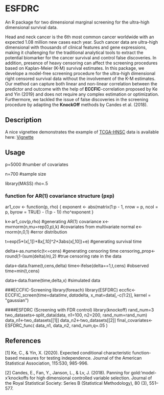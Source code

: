 # ESFDRC
An R package for two dimensional marginal screening for the ultra-high dimensional survival data.

Head and neck cancer is the 6th most common cancer worldwide with an expected 1.08 million new cases each year. 
Such cancer data are ultra-high dimensional with thousands of clinical features and gene expressions, 
making it challenging for the traditional analytical tools to extract the potential biomarker for the cancer survival and control false discoveries.
In addition, presence of heavy censoring can affect the screening procedures based on Kaplan-Meier (K-M) survival estimates. 
In this package, we develope a model-free screening procedure for the ultra-high dimensional right censored survival data without the involvement 
of the K-M estimates. Our method can capture both linear and non-linear correlation between the predictor and outcome with the help of **ECCFIC**-correlation proposed by Ke and Yin (2019) and 
does not require any complex estimation or optimization. Furthermore, we tackled the issue of false discoveries in the screening procedure by adapting the 
**KnockOff** methods by Candes et al. (2018). 

## Description

A nice vignettee demonstrates the example of [TCGA-HNSC](https://portal.gdc.cancer.gov/projects/TCGA-HNSC) data is available 
here: [Vignette](http://htmlpreview.github.io/?https://github.com/urmiaf/ESFDRC/blob/master/vignettes/Introduction.html)

## Usage

p=5000             #number of covariates

n=700              #sample size

library(MASS)
rho=.5
### function for AR(1) covariance structure (pxp)
ar1_cov <- function(p, rho) {
  exponent <- abs(matrix(1:p - 1, nrow = p, ncol = p, byrow = TRUE) - 
                    (1:p - 1))
  rho^exponent
}


k<-ar1_cov(p,rho)                                 #generating AR(1) covariance
x<-mvrnorm(n,mu=rep(0,p),k)                     #covariates from multivariate normal
e<- rnorm(n,0,1)                                #error distribution

t=exp(5*(x[,1])+8*x[,10]^2+3*abs(x[,10])+e)     #generating survival time

delta<-as.numeric(t<=cens)                      #generating censoring time
censoring_prop<-round(1-(sum(delta)/n),2)       #true censoring rate in the data

data<-data.frame(t,cens,delta)
time<-ifelse(delta==1,t,cens)                   #observed time=min(t,cens)

data<-data.frame(time,delta,x)                  #simulated data 

###ECCFIC-Screening
library(foreach)
library(ESFDRC)
eccfic<-ECCFIC_screen(time=data$time, data$delta, x_mat=data[,-c(1:2)], kernel = "gaussian")

####ESFDRC (Screening with FDR control)
library(knockoff)
rand_num=3
two_datasets<-split_data(data, n1=100, n2=200, rand_num=rand_num)
data_n1<-two_datasets[[1]]
data_n2<-two_datasets[[2]]
final_covariates<-ESFDRC_func(
  data_n1,
  data_n2,
  rand_num,q=.05
)

                                                                                                                                                   
## References
<a id="1">[1]</a> 
Ke, C., & Yin, X. (2020). 
Expected conditional characteristic function-based measures for
testing independence. 
Journal of the American Statistical Association, 115:530, 985-996.

<a id="2">[2]</a> 
Candes, E., Fan, Y., Janson, L., & Lv, J. (2018). 
Panning for gold:‘model-x’knockoffs for high
dimensional controlled variable selection. 
Journal of the Royal Statistical Society: Series B
(Statistical Methodology), 80 (3), 551–577.
